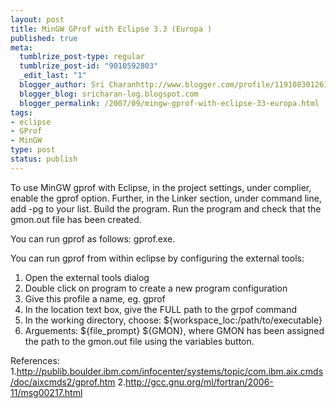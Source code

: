 ```yaml
--- 
layout: post
title: MinGW GProf with Eclipse 3.3 (Europa )
published: true
meta: 
  tumblrize_post-type: regular
  tumblrize_post-id: "9010592803"
  _edit_last: "1"
  blogger_author: Sri Charanhttp://www.blogger.com/profile/11910830126191595892noreply@blogger.com
  blogger_blog: sricharan-log.blogspot.com
  blogger_permalink: /2007/09/mingw-gprof-with-eclipse-33-europa.html
tags: 
- eclipse
- GProf
- MinGW
type: post
status: publish
---
```

To use MinGW gprof with Eclipse, in the project settings, under complier, enable the gprof option. Further, in the Linker section, under command line, add -pg to your list. Build the program. Run the program and check that the gmon.out file has been created.

You can run gprof as follows:
gprof.exe.

You can run gprof from within eclipse by configuring the external tools:
1. Open the external tools dialog
2. Double click on program to create a new program configuration
3. Give this profile a name, eg. gprof
4. In the location text box, give the FULL path to the grpof command
5. In the working directory, choose: ${workspace_loc:/path/to/executable}
6. Arguements: ${file_prompt} ${GMON}, where GMON has been assigned the path to the gmon.out file using the variables button.

References:
1.<a href="http://publib.boulder.ibm.com/infocenter/systems/topic/com.ibm.aix.cmds/doc/aixcmds2/gprof.htm">http://publib.boulder.ibm.com/infocenter/systems/topic/com.ibm.aix.cmds/doc/aixcmds2/gprof.htm</a>
2.<a href="http://gcc.gnu.org/ml/fortran/2006-11/msg00217.html">http://gcc.gnu.org/ml/fortran/2006-11/msg00217.html</a>
